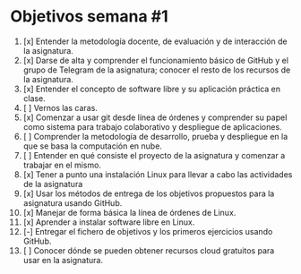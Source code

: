 # Objetivos semana #1
1. [x] Entender la metodología docente, de evaluación y de interacción de la asignatura.
2. [x] Darse de alta y comprender el funcionamiento básico de GitHub y el grupo de Telegram de la asignatura; conocer el resto de los recursos de la asignatura.
3. [x] Entender el concepto de software libre y su aplicación práctica en clase.
4. [ ]  Vernos las caras.
5. [x] Comenzar a usar git desde línea de órdenes y comprender su papel como sistema para trabajo colaborativo y despliegue de aplicaciones.
6. [ ] Comprender la metodología de desarrollo, prueba y despliegue en la que se basa la computación en nube.
7. [ ] Entender en qué consiste el proyecto de la asignatura y comenzar a trabajar en el mismo.
8. [x] Tener a punto una instalación Linux para llevar a cabo las actividades de la asignatura
9. [x] Usar los métodos de entrega de los objetivos propuestos para la asignatura usando GitHub.
10. [x]  Manejar de forma básica la línea de órdenes de Linux.
11. [x] Aprender a instalar software libre en Linux.
12. [-] Entregar el fichero de objetivos y los primeros ejercicios usando GitHub.
13. [ ] Conocer dónde se pueden obtener recursos cloud gratuitos para usar en la asignatura.

